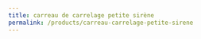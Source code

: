 ```yaml
---
title: carreau de carrelage petite sirène
permalink: /products/carreau-carrelage-petite-sirene
---
```

<Product-Main />